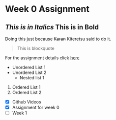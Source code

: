 # Week 0 Assignment

*This is in Italics*
**This is in Bold**
---

Doing this just because	~~Karan~~ Kiteretsu said to do it.
>This is blockquote

For the assignment details click [here](https://github.com/Korusuke/Project-Code)

- Unordered List 1
- Unordered List 2
	- Nested list 1

1. Ordered List 1
1. Ordered List 2

* [x] Github Videos
* [x] Assignment for week 0
* [ ] Week 1
